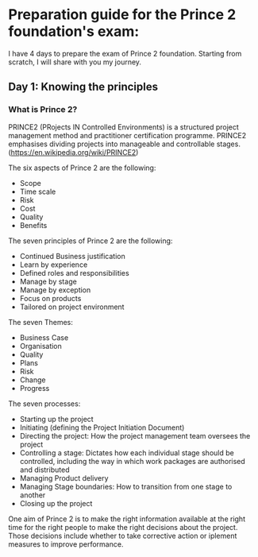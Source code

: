 # Preparation guide for the Prince 2 foundation's exam:

I have 4 days to prepare the exam of Prince 2 foundation. Starting from scratch, I will share with you my journey.

## Day 1: Knowing the principles

### What is Prince 2?

PRINCE2 (PRojects IN Controlled Environments) is a structured project management method and practitioner certification programme. PRINCE2 emphasises dividing projects into manageable and controllable stages. (https://en.wikipedia.org/wiki/PRINCE2)

The six aspects of Prince 2 are the following:
- Scope
- Time scale
- Risk
- Cost
- Quality
- Benefits

The seven principles of Prince 2 are the following:
- Continued Business justification
- Learn by experience
- Defined roles and responsibilities
- Manage by stage
- Manage by exception
- Focus on products
- Tailored on project environment

The seven Themes: 
- Business Case
- Organisation
- Quality
- Plans
- Risk
- Change
- Progress

The seven processes:
- Starting up the project
- Initiating (defining the Project Initiation Document)
- Directing the project: How the project management team oversees the project
- Controlling a stage: Dictates how each individual stage should be controlled, including the way in which work packages are authorised and distributed
- Managing Product delivery
- Managing Stage boundaries: How to transition from one stage to another
- Closing up the project

One aim of Prince 2 is to make the right information available at the right time for the right people to make the right decisions about the project. Those decisions include whether to take corrective action or iplement measures to improve performance.